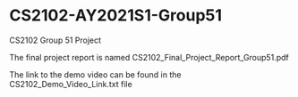 # CS2102-AY2021S1-Group51
CS2102 Group 51 Project

The final project report is named CS2102_Final_Project_Report_Group51.pdf

The link to the demo video can be found in the CS2102_Demo_Video_Link.txt file
